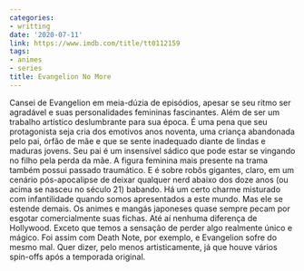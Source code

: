 ```yaml
---
categories:
- writting
date: '2020-07-11'
link: https://www.imdb.com/title/tt0112159
tags:
- animes
- series
title: Evangelion No More
---
```


Cansei de Evangelion em meia-dúzia de episódios, apesar se seu ritmo ser agradável e suas personalidades femininas fascinantes. Além de ser um trabalho artístico deslumbrante para sua época. É uma pena que seu protagonista seja cria dos emotivos anos noventa, uma criança abandonada pelo pai, órfão de mãe e que se sente inadequado diante de lindas e maduras jovens. Seu pai é um insensível sádico que pode estar se vingando no filho pela perda da mãe. A figura feminina mais presente na trama também possui passado traumático. E é sobre robôs gigantes, claro, em um cenário pós-apocalipse de deixar qualquer nerd abaixo dos doze anos (ou acima se nasceu no século 21) babando. Há um certo charme misturado com infantilidade quando somos apresentados a este mundo. Mas ele se estende demais. Os animes e mangás japoneses quase sempre pecam por esgotar comercialmente suas fichas. Até aí nenhuma diferença de Hollywood. Exceto que temos a sensação de perder algo realmente único e mágico. Foi assim com Death Note, por exemplo, e Evangelion sofre do mesmo mal. Quer dizer, pelo menos artisticamente, já que houve vários spin-offs após a temporada original.

